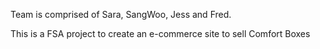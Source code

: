Team is comprised of Sara, SangWoo, Jess and Fred.

This is a FSA project to create an e-commerce site to sell Comfort Boxes
